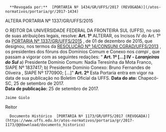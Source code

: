       **Revogada por:**  [PORTARIA Nº 1434/GR/UFFS/2017 (REVOGADA)](/atos-normativos/portaria/gr/2017-1434) 

   ALTERA PORTARIA Nº 1337/GR/UFFS/2015  

 O REITOR DA UNIVERSIDADE FEDERAL DA FRONTEIRA SUL (UFFS), no uso de suas atribuições legais, resolve:   **Art. 1º** ALTERAR, os Incisos IV do Art. 1º da [PORTARIA Nº 1337/GR/UFFS/2015](https://www.uffs.edu.br/atos-normativos/portaria/gr/2015-1337)  , de 01 de dezembro de 2015, que designou, nos termos da [RESOLUÇÃO Nº 14/CONSUNI CGRAD/UFFS/2013](https://www.uffs.edu.br/atos-normativos/resolucao/consunicgrad/2013-0014)  , os presidentes dos fóruns dos Domínios Comum e Conexo nos *campi* , que passam a vigorar com as seguintes redações: “ **Art. 1º [...]**  **IV - *Laranjeiras do Sul***  a) Presidente Domínio Comum: Nadia Teresinha da Mota Franco, SIAPE Nº 1837417; b) Presidente Domínio Conexo: Bruno Fernandes de Oliveira , SIAPE Nº 1770900; [...]"   **Art. 2º** Esta Portaria entra em vigor na data de sua publicação no Boletim Oficial da UFFS.      **Data do ato:** Chapecó-SC, 25 de setembro de 2017.   
 **Data de publicação:**  25 de setembro de 2017. 

    Jaime Giolo   
 Reitor 

      Documento Histórico  [PORTARIA Nº 1173/GR/UFFS/2017 (REVOGADA)](https://www.uffs.edu.br/atos-normativos/portaria/gr/2017-1173/@@download/documento_historico)     
      